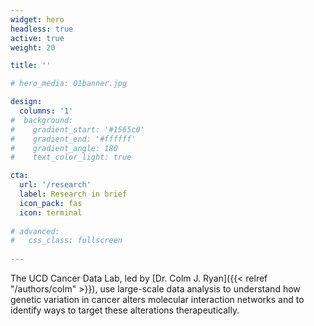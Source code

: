 ```yaml
---
widget: hero 
headless: true 
active: true
weight: 20

title: ''

# hero_media: 01banner.jpg

design:
  columns: '1'
#  background:
#    gradient_start: '#1565c0'
#    gradient_end: '#ffffff'
#    gradient_angle: 180
#    text_color_light: true

cta:
  url: '/research'
  label: Research in brief
  icon_pack: fas
  icon: terminal
  
# advanced:
#   css_class: fullscreen
  
---
```


The UCD Cancer Data Lab, led by [Dr. Colm J. Ryan]({{< relref "/authors/colm" >}}), use large-scale data analysis to understand how genetic variation in cancer alters molecular interaction networks and to identify ways to target these alterations therapeutically.  

<br>



